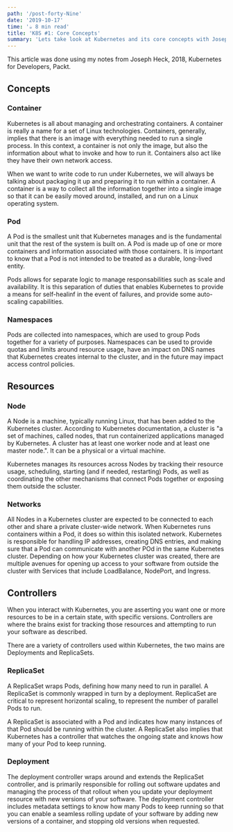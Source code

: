 ```yaml
---
path: '/post-forty-Nine'
date: '2019-10-17'
time: '☕️ 8 min read'
title: 'K8S #1: Core Concepts'
summary: 'Lets take look at Kubernetes and its core concepts with Joseph Heck'
---
```


This article was done using my notes from Joseph Heck, 2018, Kubernetes for Developers, Packt.

## Concepts

### Container

Kubernetes is all about managing and orchestrating containers. A container is really a name for a set of Linux technologies. Containers, generally, implies that there is an image with everything needed to run a single process. In this context, a container is not only the image, but also the information about what to invoke and how to run it. Containers also act like they have their own network access.

When we want to write code to run under Kubernetes, we will always be talking about packaging it up and preparing it to run within a container. A container is a way to collect all the information together into a single image so that it can be easily moved around, installed, and run on a Linux operating system.

### Pod

A Pod is the smallest unit that Kubernetes manages and is the fundamental unit that the rest of the system is built on. A Pod is made up of one or more containers and information associated with those containers. It is important to know that a Pod is not intended to be treated as a durable, long-lived entity.

Pods allows for separate logic to manage responsabilities such as scale and availability. It is this separation of duties that enables Kubernetes to provide a means for self-healinf in the event of failures, and provide some auto-scaling capabilities.

### Namespaces

Pods are collected into namespaces, which are used to group Pods together for a variety of purposes. Namespaces can be used to provide quotas and limits around resource usage, have an impact on DNS names that Kubernetes creates internal to the cluster, and in the future may impact access control policies.

## Resources

### Node

A Node is a machine, typically running Linux, that has been added to the Kubernetes cluster. According to Kubernetes documentation, a cluster is "a set of machines, called nodes, that run containerized applications managed by Kubernetes. A cluster has at least one worker node and at least one master node.". It can be a physical or a virtual machine.

Kubernetes manages its resources across Nodes by tracking their resource usage, scheduling, starting (and if needed, restarting) Pods, as well as coordinating the other mechanisms that connect Pods together or exposing them outside the scluster.

### Networks

All Nodes in a Kubernetes cluster are expected to be connected to each other and share a private cluster-wide network. When Kubernetes runs containers within a Pod, it does so within this isolated network. Kubernetes is responsible for handling IP addresses, creating DNS entries, and making sure that a Pod can communicate with another POd in the same Kubernetes cluster. Depending on how your Kubernetes cluster was created, there are multiple avenues for opening up access to your software from outside the cluster with Services that include LoadBalance, NodePort, and Ingress.

## Controllers

When you interact with Kubernetes, you are asserting you want one or more resources to be in a certain state, with specific versions. Controllers are where the brains exist for tracking those resources and attempting to run your software as described.

There are a variety of controllers used within Kubernetes, the two mains are Deployments and ReplicaSets.

### ReplicaSet

A ReplicaSet wraps Pods, defining how many need to run in parallel. A ReplicaSet is commonly wrapped in turn by a deployment. ReplicaSet are critical to represent horizontal scaling, to represent the number of parallel Pods to run.

A ReplicaSet is associated with a Pod and indicates how many instances of that Pod should be running within the cluster. A ReplicaSet also implies that Kubernetes has a controller that watches the ongoing state and knows how many of your Pod to keep running.

### Deployment

The deployment controller wraps around and extends the ReplicaSet controller, and is primarily responsible for rolling out software updates and managing the process of that rollout when you update your deployment resource with new versions of your software. The deployment controller includes metadata settings to know how many Pods to keep running so that you can enable a seamless rolling update of your software by adding new versions of a container, and stopping old versions when requested.
